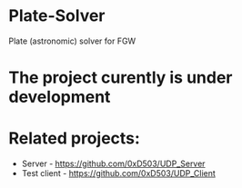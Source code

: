 # Plate-Solver
Plate (astronomic) solver for FGW

# The project curently is under development


# Related projects:
* Server - https://github.com/0xD503/UDP_Server
* Test client - https://github.com/0xD503/UDP_Client
